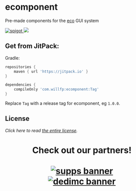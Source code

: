 # ecomponent

Pre-made components for the [eco](https://github.com/Auxilor/eco) GUI system

<p>
    <a href="https://github.com/Auxilor/ecomponent/releases">
        <img alt="spigot" src="https://img.shields.io/github/v/release/Auxilor/ecomponent?color=informational"/>
    </a>
    <a href="https://discord.gg/ZcwpSsE/" alt="Discord">
        <img src="https://img.shields.io/discord/452518336627081236?label=discord&color=informational"/>
    </a>
</p>

## Get from JitPack:

Gradle:

```groovy
repositories {
    maven { url 'https://jitpack.io' }
}

```

```groovy
dependencies {
    compileOnly 'com.willfp:ecomponent:Tag'
}
```

Replace `Tag` with a release tag for ecomponent, eg `1.0.0`.

## License

*Click here to read [the entire license](https://github.com/Auxilor/ecomponent/blob/master/LICENSE.md).*

<h1 align="center">
  Check out our partners!
  <br>
  <div style="width: 50%; margin: 0 auto;">
  <br>
    <a href="https://gamersupps.gg/discount/Auxilor?afmc=Auxilor" target="_blank">
      <img src="https://i.imgur.com/7mFhlQO.png" alt="supps banner">
    </a>
    <a href="https://dedimc.promo/Auxilor" target="_blank">
      <img src="https://i.imgur.com/x9aeH38.png" alt="dedimc banner">
    </a>
  <br>
  </div>
</h1>
